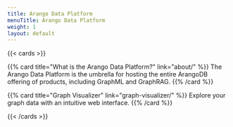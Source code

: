 ```yaml
---
title: Arango Data Platform
menuTitle: Arango Data Platform
weight: 1
layout: default
---
```


{{< cards >}}

{{% card title="What is the Arango Data Platform?" link="about/" %}}
The Arango Data Platform is the umbrella for hosting the entire ArangoDB offering
of products, including GraphML and GraphRAG.
{{% /card %}}

{{% card title="Graph Visualizer" link="graph-visualizer/" %}}
Explore your graph data with an intuitive web interface.
{{% /card %}}

{{< /cards >}}
